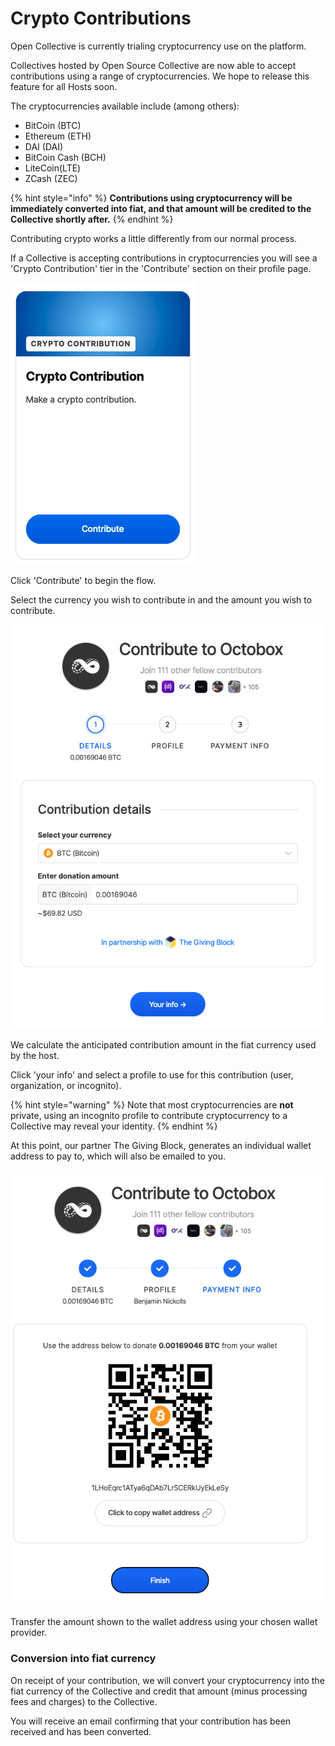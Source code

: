 # Crypto Contributions

Open Collective is currently trialing cryptocurrency use on the platform.&#x20;

Collectives hosted by Open Source Collective are now able to accept contributions using a range of cryptocurrencies. We hope to release this feature for all Hosts soon.

The cryptocurrencies available include (among others):&#x20;

* BitCoin (BTC)
* Ethereum (ETH)
* DAI (DAI)
* BitCoin Cash (BCH)
* LiteCoin(LTE)
* ZCash (ZEC)

{% hint style="info" %}
**Contributions using cryptocurrency will be immediately converted into fiat, and that amount will be credited to the Collective shortly after.**
{% endhint %}

Contributing crypto works a little differently from our normal process.

If a Collective is accepting contributions in cryptocurrencies you will see a 'Crypto Contribution' tier in the 'Contribute' section on their profile page.&#x20;

![](<../.gitbook/assets/Screen Shot 2021-11-17 at 9.58.22 PM.png>)

Click 'Contribute' to begin the flow.

Select the currency you wish to contribute in and the amount you wish to contribute.

![Select a cryptocurrency and amount to contribute to the Collective](<../.gitbook/assets/Slice 1.png>)

We calculate the anticipated contribution amount in the fiat currency used by the host.

Click 'your info' and select a profile to use for this contribution (user, organization, or incognito).

{% hint style="warning" %}
&#x20;Note that most cryptocurrencies are **not** private, using an incognito profile to contribute cryptocurrency to a Collective may reveal your identity.&#x20;
{% endhint %}

At this point, our partner The Giving Block, generates an individual wallet address to pay to, which will also be emailed to you.

![Complete your contribution by transferring the specified currency to the wallet address shown. ](<../.gitbook/assets/Slice 2.png>)

Transfer the amount shown to the wallet address using your chosen wallet provider.&#x20;

### Conversion into fiat currency

On receipt of your contribution, we will convert your cryptocurrency into the fiat currency of the Collective and credit that amount (minus processing fees and charges) to the Collective.&#x20;

You will receive an email confirming that your contribution has been received and has been converted.&#x20;
